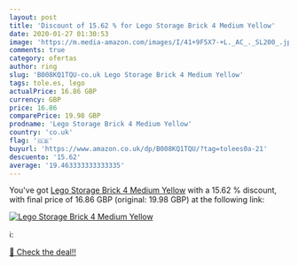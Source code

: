 ```yaml
---
layout: post
title: 'Discount of 15.62 % for Lego Storage Brick 4 Medium Yellow'
date: 2020-01-27 01:30:53
image: 'https://m.media-amazon.com/images/I/41+9F5X7-+L._AC_._SL200_.jpg'
comments: true
category: ofertas
author: ring
slug: 'B008KQ1TQU-co.uk Lego Storage Brick 4 Medium Yellow'
tags: tole.es, lego
actualPrice: 16.86 GBP
currency: GBP
price: 16.86
comparePrice: 19.98 GBP
prodname: 'Lego Storage Brick 4 Medium Yellow'
country: 'co.uk'
flag: '🇬🇧'
buyurl: 'https://www.amazon.co.uk/dp/B008KQ1TQU/?tag=tolees0a-21'
descuento: '15.62'
average: '19.463333333333335'
---
```


You've got [Lego Storage Brick 4 Medium Yellow](https://www.amazon.co.uk/dp/B008KQ1TQU/?tag=tolees0a-21) with a  15.62 % discount, with final price of 16.86 GBP (original: 19.98 GBP) at the following link:

[![Lego Storage Brick 4 Medium Yellow](https://m.media-amazon.com/images/I/41+9F5X7-+L._AC_._SL200_.jpg)](https://www.amazon.co.uk/dp/B008KQ1TQU/?tag=tolees0a-21)

ℹ️:


[🛒 Check the deal!!](https://www.amazon.co.uk/dp/B008KQ1TQU/?tag=tolees0a-21)
